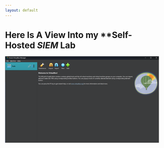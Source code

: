 ```yaml
---
layout: default
---
```

# Here Is A View Into my **Self-Hosted _SIEM_ Lab

![Here Are The VM's I Have Created](https://github.com/Asier9977/Asier.github.io/blob/main/ImageOfVM.png)


